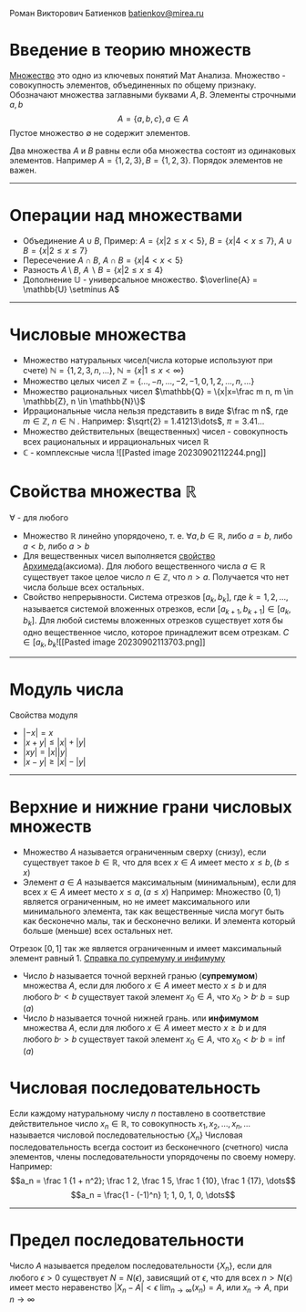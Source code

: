 Роман Викторович Батиенков
batienkov@mirea.ru

# Введение в теорию множеств
[Множество](http://mathhelpplanet.com/static.php?p=mnozhestva) это одно из ключевых понятий Мат Анализа. Множество - совокупность элементов, объединенных по общему признаку. Обозначают множества заглавными буквами $A, B$. Элементы строчными $a, b$
$$A = \{a, b, c\}, a \in A$$
Пустое множество $\emptyset$ не содержит элементов.

Два множества $A$ и $B$ равны если оба множества состоят из одинаковых элементов. Например $A = \{ 1, 2, 3\}, B=\{1, 2, 3\}$. Порядок элементов не важен.

---
# Операции над множествами

- Объединение $A \cup B$, Пример: $A=\{x|2\le x <5\}$, $B = \{x | 4 < x \le 7\}$, $A \cup B = \{x | 2 \le x \le 7\}$
- Пересечение $A \cap B$, $A \cap B = \{x | 4 < x < 5\}$
- Разность $A \setminus B$, $A \backslash B = \{ x | 2 \le x \le 4 \}$
- Дополнение $\mathbb{U}$ - универсальное множество. $\overline{A} = \mathbb{U} \setminus A$

----
# Числовые множества

- Множество натуральных чисел(числа которые используют при счете) $\mathbb{N} = \{1, 2, 3, n, ...\}$, $\mathbb{N} = \{x| 1 \le x < \infty \}$
- Множество целых чисел $\mathbb{Z} = \{\dots, -n,\dots, -2, -1, 0, 1, 2, \dots, n, \dots \}$
- Множество рациональных чисел $\mathbb{Q} = \{x|x=\frac m n, m \in \mathbb{Z}, n \in \mathbb{N}\}$
- Иррациональные числа нельзя представить в виде $\frac m n$, где $m \in \mathbb{Z}$, $n \in \mathbb{N}$ . Например: $\sqrt{2} = 1.41213\dots$, $\pi = 3.41\dots$
- Множество действительных (вещественных) чисел - совокупность всех рациональных и иррациональных чисел $\mathbb{R}$
- $\mathbb{C}$ - комплексные числа
 ![[Pasted image 20230902112244.png]]

# Свойства множества $\mathbb{R}$
$\forall$ - для любого
- Множество $\mathbb{R}$ линейно упорядочено, т. е. $\forall a, b \in \mathbb{R}$, либо $a = b$, либо $a < b$, либо $a > b$
- Для вещественных чисел выполняется [свойство Архимеда](https://wiki5.ru/wiki/Archimedean_property)(аксиома). Для любого вещественного числа $a \in \mathbb{R}$ существует такое целое число $n \in \mathbb{Z}$, что $n > a$. Получается что нет числа больше всех остальных.
- Свойство непрерывности. Система отрезков $[a_k, b_k]$, где $k = 1, 2, \dots$, называется системой вложенных отрезков, если $[a_{k+1}, b_{k+1}]\in[a_k, b_k]$. Для любой системы вложенных отрезков существует хотя бы одно вещественное число, которое принадлежит всем отрезкам. $C \in [a_k, b_k$![[Pasted image 20230902113703.png]]

---
# Модуль числа
Свойства модуля
- $|-x| = x$
- $|x + y| \le |x| + |y|$
- $|xy| = |x||y|$
- $|x - y| \ge |x| - |y|$
---
# Верхние и нижние грани числовых множеств

- Множество $A$ называется ограниченным сверху (снизу), если существует такое $b \in \mathbb{R}$, что для всех $x \in A$ имеет место $x \le b, (b \le x)$
- Элемент $a \in A$ называется максимальным (минимальным), если для всех $x \in A$ имеет место $x \le a, (a \le x)$
Например:
Множество $(0, 1)$ является ограниченным, но не имеет максимального или минимального элемента, так как вещественные числа могут быть как бесконечно малы, так и бесконечно велики. И элемента который больше (меньше) всех остальных нет.

Отрезок $[0, 1]$ так же является ограниченным и имеет максимальный элемент равный $1$.
[Справка по супремуму и инфимуму](http://trushinbv.ru/studentam/1-kurs/156-ogranichennye-mnozhestva-supremum-i-infimum)
- Число $b$ называется точной верхней гранью (**супремумом**) множества $A$, если для любого $x \in A$ имеет место $x \le b$ и для любого $b^, < b$ существует такой элемент $x_0 \in A$, что $x_0 > b^,$ $b = \sup(a)$
- Число $b$ называется точной нижней грань. или **инфимумом** множества $A$, если для любого $x \in A$ имеет место $x \ge b$ и для любого $b^,>b$ существует такой элемент $x_0 \in A$, что $x_0 < b^,$ $b=\inf(a)$

# Числовая последовательность
Если каждому натуральному числу $n$ поставлено в соответствие действительное число $x_n \in \mathbb{R}$, то совокупность $x_1, x_2, \dots, x_n, \dots$ называется числовой последовательностью $\{X_n\}$
Числовая последовательность всегда состоит из бесконечного (счетного) числа элементов, члены последовательности упорядочены по своему номеру.
Например: $$a_n = \frac 1 {1 + n^2}; \frac 1 2, \frac 1 5, \frac 1 {10}, \frac 1 {17}, \dots$$
$$a_n = \frac{1 - (-1)^n} 1; 1, 0, 1, 0, \dots$$

---
# Предел последовательности
Число $A$ называется пределом последовательности $\{X_n\}$, если для любого $\epsilon > 0$ существует $N = N(\epsilon)$, зависящий от $\epsilon$, что для всех $n > N(\epsilon)$ имеет место неравенство $|X_n - A| < \epsilon$
$\lim_{n\to \infty}(x_n) = A$, или $x_n \to A$, при $n \to \infty$